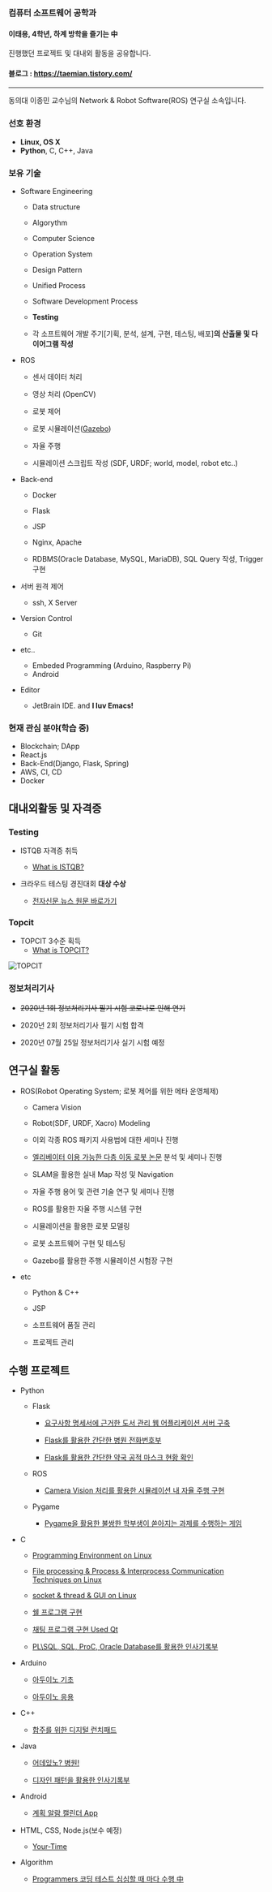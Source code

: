 ### 컴퓨터 소프트웨어 공학과
#### 이태용, 4학년, 하계 방학을 즐기는 中
진행했던 프로젝트 및 대내외 활동을 공유합니다.

#### 블로그 : https://taemian.tistory.com/

---
동의대 이종민 교수님의 Network & Robot Software(ROS) 연구실 소속입니다.

### 선호 환경
  - **Linux, OS X**
  - **Python**, C, C++, Java

### 보유 기술

- Software Engineering
  - Data structure
  - Algorythm
  - Computer Science
  - Operation System
  - Design Pattern
  
  - Unified Process
  - Software Development Process
  - **Testing**
  - 각 소프트웨어 개발 주기[기획, 분석, 설계, 구현, 테스팅, 배포]**의 산출물 및 다이어그램 작성**

- ROS
  - 센서 데이터 처리
  - 영상 처리 (OpenCV)
  - 로봇 제어
  
  - 로봇 시뮬레이션([Gazebo](http://gazebosim.org/))
  - 자율 주행
  - 시뮬레이션 스크립트 작성 (SDF, URDF; world, model, robot etc..)

- Back-end
  - Docker
  
  - Flask
  - JSP
  - Nginx, Apache
  - RDBMS(Oracle Database, MySQL, MariaDB), SQL Query 작성, Trigger 구현

  
- 서버 원격 제어
  - ssh, X Server


- Version Control
  - Git

- etc..
  - Embeded Programming (Arduino, Raspberry Pi)
  - Android 
  
- Editor
  - JetBrain IDE. and **I luv Emacs!**
  
### 현재 관심 분야(학습 중)
- Blockchain; DApp 
- React.js
- Back-End(Django, Flask, Spring)
- AWS, CI, CD
- Docker

## 대내외활동 및 자격증
### Testing

- ISTQB 자격증 취득

  - [What is ISTQB?](https://www.sten.or.kr/bbs/board.php?bo_table=sten_ist)

- 크라우드 테스팅 경진대회 **대상 수상**

  - [전자신문 뉴스 원문 바로가기](http://etnews.com/20191115000335)

### Topcit
- TOPCIT 3수준 획득
  - [What is TOPCIT?](https://www.topcit.or.kr)

![TOPCIT](https://github.com/yongjjang/Portfolio/blob/master/3rd%20year%202nd%20semester/TOPCIT.PNG)

### 정보처리기사
- ~~2020년 1회 정보처리기사 필기 시험 코로나로 인해 연기~~
- 2020년 2회 정보처리기사 필기 시험 합격

- 2020년 07월 25일 정보처리기사 실기 시험 예정


## 연구실 활동
- ROS(Robot Operating System; 로봇 제어를 위한 메타 운영체제)
  - Camera Vision
  - Robot(SDF, URDF, Xacro) Modeling
  - 이외 각종 ROS 패키지 사용법에 대한 세미나 진행
  
  - [엘리베이터 이용 가능한 다층 이동 로봇 논문](http://www.riss.kr/search/detail/DetailView.do?p_mat_type=be54d9b8bc7cdb09&control_no=c070c6e21caaba51ffe0bdc3ef48d419) 분석 및 세미나 진행
  - SLAM을 활용한 실내 Map 작성 및 Navigation
  - 자율 주행 용어 및 관련 기술 연구 및 세미나 진행
  - ROS를 활용한 자율 주행 시스템 구현
  
  - 시뮬레이션을 활용한 로봇 모델링
  - 로봇 소프트웨어 구현 및 테스팅 
  - Gazebo를 활용한 주행 시뮬레이션 시험장 구현
  
- etc
  - Python & C++
  - JSP
  - 소프트웨어 품질 관리

  - 프로젝트 관리


## 수행 프로젝트
- Python
  - Flask
    - [요구사항 명세서에 근거한 도서 관리 웹 어플리케이션 서버 구축](https://github.com/yongjjang/book-rental-service)
    
    - [Flask를 활용한 간단한 병원 전화번호부](https://github.com/yongjjang/Flask/tree/master/pharmacy_phonebook)
    - [Flask를 활용한 간단한 약국 공적 마스크 현황 확인](https://github.com/yongjjang/Flask/tree/master/show_me_the_mask)

  - ROS
    - [Camera Vision 처리를 활용한 시뮬레이션 내 자율 주행 구현](https://github.com/yongjjang/Autonomous-Driving-Car)
  - Pygame
    - [Pygame을 활용한 불쌍한 학부생이 쏟아지는 과제를 수행하는 게임](https://github.com/yongjjang/Under-graduation-tale)

- C
  - [Programming Environment on Linux](https://github.com/yongjjang/Lab2)
  
  - [File processing & Process & Interprocess Communication Techniques on Linux](https://github.com/yongjjang/Lab3)
  
  - [socket & thread & GUI on Linux](https://github.com/yongjjang/Lab4)
  - [쉘 프로그램 구현](https://github.com/yongjjang/Shell-Program)
  - [채팅 프로그램 구현 Used Qt](https://github.com/yongjjang/Chatting-Program)
  - [PL\SQL, SQL, ProC, Oracle Database를 활용한 인사기록부](https://github.com/yongjjang/Service-Center-System)

- Arduino
  - [아두이노 기초](https://github.com/yongjjang/Portfolio/tree/master/2rd%20year%202nd%20semester/Computer%20Architecture/Arduino%20Programming)
  
  - [아두이노 응용](https://github.com/yongjjang/Portfolio/tree/master/2rd%20year%202nd%20semester/Computer%20Architecture/Enhanced%20Arduino%20Programming)

- C++
  - [합주를 위한 디지털 런치패드](https://github.com/yongjjang/Portfolio/tree/master/2rd%20year%202nd%20semester/Visual%20Programming)

- Java
  - [어데있노? 병원!](https://github.com/yongjjang/Portfolio/tree/master/2rd%20year%202nd%20semester/Object-Oriented%20Programming)
  
  - [디자인 패턴을 활용한 인사기록부](https://github.com/yongjjang/Portfolio/tree/master/3rd%20year%201nd%20semester/Software%20design/%EC%9D%B8%EC%82%AC%EA%B8%B0%EB%A1%9D%EB%B6%80)
- Android
  - [계획 알람 캘린더 App](https://github.com/InhwanJeong/DayLight)

- HTML, CSS, Node.js(보수 예정)
  - [Your-Time](https://github.com/jeonseun/YourTime-website)
  
- Algorithm
  - [Programmers 코딩 테스트 심심할 때 마다 수행 中](https://github.com/yongjjang/Portfolio/tree/master/Algorithm)




